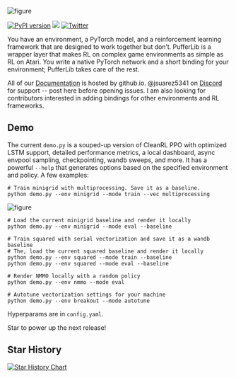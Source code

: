 ![figure](https://pufferai.github.io/source/resource/header.png)

[![PyPI version](https://badge.fury.io/py/pufferlib.svg)](https://badge.fury.io/py/pufferlib)
[![](https://dcbadge.vercel.app/api/server/spT4huaGYV?style=plastic)](https://discord.gg/spT4huaGYV)
[![Twitter](https://img.shields.io/twitter/url/https/twitter.com/cloudposse.svg?style=social&label=Follow%20%40jsuarez5341)](https://twitter.com/jsuarez5341)

You have an environment, a PyTorch model, and a reinforcement learning framework that are designed to work together but don’t. PufferLib is a wrapper layer that makes RL on complex game environments as simple as RL on Atari. You write a native PyTorch network and a short binding for your environment; PufferLib takes care of the rest.

All of our [Documentation](https://pufferai.github.io "PufferLib Documentation") is hosted by github.io. @jsuarez5341 on [Discord](https://discord.gg/spT4huaGYV) for support -- post here before opening issues. I am also looking for contributors interested in adding bindings for other environments and RL frameworks.

## Demo

The current `demo.py` is a souped-up version of CleanRL PPO with optimized LSTM support, detailed performance metrics, a local dashboard, async envpool sampling, checkpointing, wandb sweeps, and more. It has a powerful `--help` that generates options based on the specified environment and policy. A few examples:

```
# Train minigrid with multiprocessing. Save it as a baseline.
python demo.py --env minigrid --mode train --vec multiprocessing
```

![figure](https://raw.githubusercontent.com/PufferAI/pufferai.github.io/1.0/docs/source/resource/puffer-dash.png)

```
# Load the current minigrid baseline and render it locally
python demo.py --env minigrid --mode eval --baseline

# Train squared with serial vectorization and save it as a wandb baseline
# The, load the current squared baseline and render it locally
python demo.py --env squared --mode train --baseline
python demo.py --env squared --mode eval --baseline

# Render NMMO locally with a random policy
python demo.py --env nmmo --mode eval

# Autotune vectorization settings for your machine
python demo.py --env breakout --mode autotune
```

Hyperparams are in `config.yaml`.

Star to power up the next release!
## Star History

<a href="https://star-history.com/#pufferai/pufferlib&Date">
 <picture>
   <source media="(prefers-color-scheme: dark)" srcset="https://api.star-history.com/svg?repos=pufferai/pufferlib&type=Date&theme=dark" />
   <source media="(prefers-color-scheme: light)" srcset="https://api.star-history.com/svg?repos=pufferai/pufferlib&type=Date" />
   <img alt="Star History Chart" src="https://api.star-history.com/svg?repos=pufferai/pufferlib&type=Date" />
 </picture>
</a>
